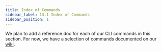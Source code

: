 ```yaml
---
title: Index of Commands
sidebar_label: 13.1 Index of Commands
sidebar_position: 1
---
```


We plan to add a reference doc for each of our CLI commands in this section. For now, we have a selection of commands documented on our [wiki](https://github.com/Chia-Network/chia-blockchain/wiki/CLI-Commands-Reference).
